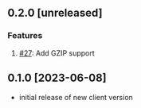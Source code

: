## 0.2.0 [unreleased]

### Features

1. [#27](https://github.com/InfluxCommunity/influxdb3-java/pull/27): Add GZIP support

## 0.1.0 [2023-06-08]

- initial release of new client version
